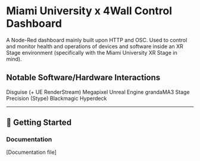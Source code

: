 # Miami University x 4Wall Control Dashboard

A Node-Red dashboard mainly built upon HTTP and OSC. Used to control and monitor health and operations of devices and software inside an XR Stage environment (specifically with the Miami University XR Stage in mind).

## Notable Software/Hardware Interactions

Disguise (+ UE RenderStream)
Megapixel
Unreal Engine
grandaMA3
Stage Precision (Stype)
Blackmagic Hyperdeck

---

## 🚀 Getting Started

### Documentation

[Documentation file]

